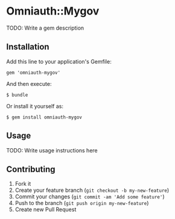 # Omniauth::Mygov

TODO: Write a gem description

## Installation

Add this line to your application's Gemfile:

    gem 'omniauth-mygov'

And then execute:

    $ bundle

Or install it yourself as:

    $ gem install omniauth-mygov

## Usage

TODO: Write usage instructions here

## Contributing

1. Fork it
2. Create your feature branch (`git checkout -b my-new-feature`)
3. Commit your changes (`git commit -am 'Add some feature'`)
4. Push to the branch (`git push origin my-new-feature`)
5. Create new Pull Request
